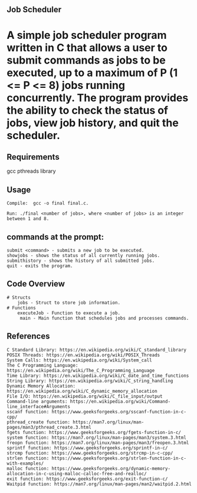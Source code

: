 ## Job Scheduler
# A simple job scheduler program written in C that allows a user to submit commands as jobs to be executed, up to a maximum of P (1 <= P <= 8) jobs running concurrently. The program provides the ability to check the status of jobs, view job history, and quit the scheduler.

## Requirements
gcc
pthreads library
## Usage
    Compile:  gcc -o final final.c.

    Run: ./final <number of jobs>, where <number of jobs> is an integer between 1 and 8.

## commands at the prompt:

    submit <command> - submits a new job to be executed.
    showjobs - shows the status of all currently running jobs.
    submithistory - shows the history of all submitted jobs.
    quit - exits the program.
## Code Overview
    # Structs
        jobs - Struct to store job information.
    # Functions
        executeJob - Function to execute a job.
         main - Main function that schedules jobs and processes commands.
## References
    C Standard Library: https://en.wikipedia.org/wiki/C_standard_library
    POSIX Threads: https://en.wikipedia.org/wiki/POSIX_Threads
    System Calls: https://en.wikipedia.org/wiki/System_call
    The C Programming Language: https://en.wikipedia.org/wiki/The_C_Programming_Language
    Time Library: https://en.wikipedia.org/wiki/C_date_and_time_functions
    String Library: https://en.wikipedia.org/wiki/C_string_handling
    Dynamic Memory Allocation: https://en.wikipedia.org/wiki/C_dynamic_memory_allocation
    File I/O: https://en.wikipedia.org/wiki/C_file_input/output
    Command-line arguments: https://en.wikipedia.org/wiki/Command-line_interface#Arguments
    sscanf function: https://www.geeksforgeeks.org/sscanf-function-in-c-cpp/
    pthread_create function: https://man7.org/linux/man-pages/man3/pthread_create.3.html
    fgets function: https://www.geeksforgeeks.org/fgets-function-in-c/
    system function: https://man7.org/linux/man-pages/man3/system.3.html
    freopn function: https://man7.org/linux/man-pages/man3/freopen.3.html
    sprintf function: https://www.geeksforgeeks.org/sprintf-in-c/
    strcmp function: https://www.geeksforgeeks.org/strcmp-in-c-cpp/
    strlen function: https://www.geeksforgeeks.org/strlen-function-in-c-with-examples/
    malloc function: https://www.geeksforgeeks.org/dynamic-memory-allocation-in-c-using-malloc-calloc-free-and-realloc/
    exit function: https://www.geeksforgeeks.org/exit-function-c/
    Waitpid function: https://man7.org/linux/man-pages/man2/waitpid.2.html